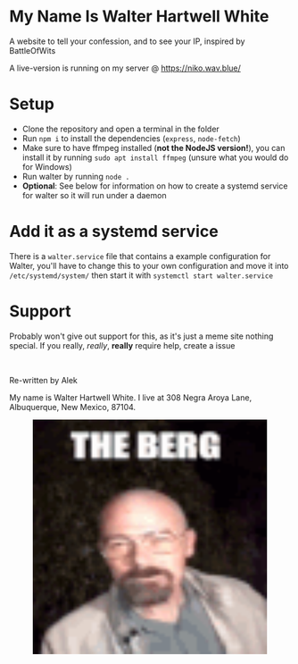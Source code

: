 # My Name Is Walter Hartwell White

A website to tell your confession, and to see your IP, inspired by BattleOfWits

A live-version is running on my server @ https://niko.wav.blue/


# Setup

- Clone the repository and open a terminal in the folder
- Run `npm i` to install the dependencies (`express`, `node-fetch`)
- Make sure to have ffmpeg installed (**not the NodeJS version!**), you can install it by running `sudo apt install ffmpeg` (unsure what you would do for Windows)
- Run walter by running `node .`
- **Optional**: See below for information on how to create a systemd service for walter so it will run under a daemon


# Add it as a systemd service

There is a `walter.service` file that contains a example configuration for Walter, you'll have to change this to your own configuration and move it into `/etc/systemd/system/` then start it with `systemctl start walter.service`


# Support

Probably won't give out support for this, as it's just a meme site nothing special. If you really, *really*, **really** require help, create a issue


<br>


Re-written by Alek

My name is Walter Hartwell White. I live at 308 Negra Aroya Lane, Albuquerque, New Mexico, 87104.

<p align="center">
	<img src="./assets/theberg.gif" width=420px>
</p>
